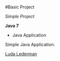 #Basic Project

*Simple Project*

**Java 7**

* Java Application

Simple Java Application. 

[Luda Lederman](http://sqasolution.com)